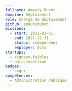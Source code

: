 ```yaml
---
fullname: Amaury Dubot
domaine: Déploiement
role: Chargé de déploiement
github: amaurydubot
missions:
  - start: 2021-03-01
    end: 2021-12-31
    status: independent
    employer: Octo
startups:
  - signaux-faibles
  - data.insertion
badges:
  - segur
competences:
  - Administration Publique
---
```

